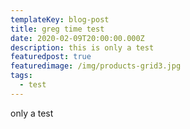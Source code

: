 ```yaml
---
templateKey: blog-post
title: greg time test
date: 2020-02-09T20:00:00.000Z
description: this is only a test
featuredpost: true
featuredimage: /img/products-grid3.jpg
tags:
  - test
---
```

only a test
